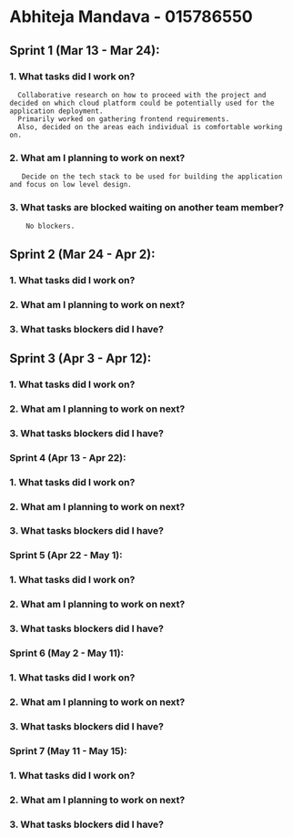 # Abhiteja Mandava - 015786550

## Sprint 1 (Mar 13 - Mar 24):

### 1. What tasks did I work on?
      Collaborative research on how to proceed with the project and decided on which cloud platform could be potentially used for the application deployment. 
      Primarily worked on gathering frontend requirements.
      Also, decided on the areas each individual is comfortable working on.
      
### 2. What am I planning to work on next?
       Decide on the tech stack to be used for building the application and focus on low level design.
       
### 3. What tasks are blocked waiting on another team member?
        No blockers.
        

## Sprint 2 (Mar 24 - Apr 2):

### 1. What tasks did I work on?
       

### 2. What am I planning to work on next?

### 3. What tasks blockers did I have?



## Sprint 3 (Apr 3 - Apr 12):

### 1. What tasks did I work on?

### 2. What am I planning to work on next?

### 3. What tasks blockers did I have?



### Sprint 4 (Apr 13 - Apr 22):

### 1. What tasks did I work on?

### 2. What am I planning to work on next?

### 3. What tasks blockers did I have?



### Sprint 5 (Apr 22 - May 1):

### 1. What tasks did I work on?

### 2. What am I planning to work on next?

### 3. What tasks blockers did I have?


### Sprint 6 (May 2 - May 11):

### 1. What tasks did I work on?

### 2. What am I planning to work on next?

### 3. What tasks blockers did I have?


### Sprint 7 (May 11 - May 15):

### 1. What tasks did I work on?

### 2. What am I planning to work on next?

### 3. What tasks blockers did I have?
